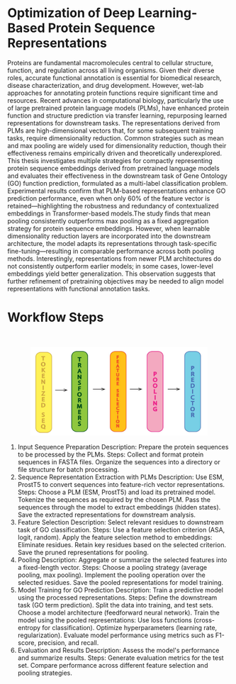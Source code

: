 # Optimization of Deep Learning-Based Protein Sequence Representations 

Proteins are fundamental macromolecules central to cellular structure, function, and regulation across all living organisms. Given their diverse roles, accurate functional annotation is essential for biomedical research, disease characterization, and drug development. However, wet-lab approaches for annotating protein functions require significant time and resources. Recent advances in computational biology, particularly the use of large pretrained protein language models (PLMs), have enhanced protein function and structure prediction via transfer learning, repurposing learned representations for downstream tasks.
The representations derived from PLMs are high-dimensional vectors that, for some subsequent training tasks, require dimensionality reduction. Common strategies such as mean and max pooling are widely used for dimensionality reduction, though their effectiveness remains empirically driven and theoretically underexplored. This thesis investigates multiple strategies for compactly representing protein sequence embeddings derived from pretrained language models and evaluates their effectiveness in the downstream task of Gene Ontology (GO) function prediction, formulated as a multi-label classification problem.
Experimental results confirm that PLM-based representations enhance GO prediction performance, even when only 60\% of the feature vector is retained—highlighting the robustness and redundancy of contextualized embeddings in Transformer-based models.The study finds that mean pooling consistently outperforms max pooling as a fixed aggregation strategy for protein sequence embeddings. However, when learnable dimensionality reduction layers are incorporated into the downstream architecture, the model adapts its representations through task-specific fine-tuning—resulting in comparable performance across both pooling methods. Interestingly, representations from newer PLM architectures do not consistently outperform earlier models; in some cases, lower-level embeddings yield better generalization. This observation suggests that further refinement of pretraining objectives may be needed to align model representations with functional annotation tasks.

# Workflow Steps

<br>

<p align="center">
  <img src="Architecture.jpg" width="400" height="200">
</p>



1. Input Sequence Preparation
Description: Prepare the protein sequences to be processed by the PLMs.
Steps:
Collect and format protein sequences in FASTA files.
Organize the sequences into a directory or file structure for batch processing.
2. Sequence Representation Extraction with PLMs
Description: Use ESM, ProstT5 to convert sequences into feature-rich vector representations.
Steps:
Choose a PLM (ESM, ProstT5) and load its pretrained model.
Tokenize the sequences as required by the chosen PLM.
Pass the sequences through the model to extract embeddings (hidden states).
Save the extracted representations for downstream analysis.
3. Feature Selection
Description: Select relevant residues to downstream task of GO classification.
Steps:
Use a feature selection criterion (ASA, logit, random).
Apply the feature selection method to embeddings:
Eliminate residues.
Retain key residues based on the selected criterion.
Save the pruned representations for pooling.
4. Pooling
Description: Aggregate or summarize the selected features into a fixed-length vector.
Steps:
Choose a pooling strategy (average pooling, max pooling).
Implement the pooling operation over the selected residues.
Save the pooled representations for model training.
5. Model Training for GO Prediction
Description: Train a predictive model using the processed representations.
Steps:
Define the downstream task (GO term prediction).
Split the data into training, and test sets.
Choose a model architecture (feedforward neural network).
Train the model using the pooled representations:
Use loss functions (cross-entropy for classification).
Optimize hyperparameters (learning rate, regularization).
Evaluate model performance using metrics such as F1-score, precision, and recall.
6. Evaluation and Results
Description: Assess the model's performance and summarize results.
Steps:
Generate evaluation metrics for the test set.
Compare performance across different feature selection and pooling strategies.
